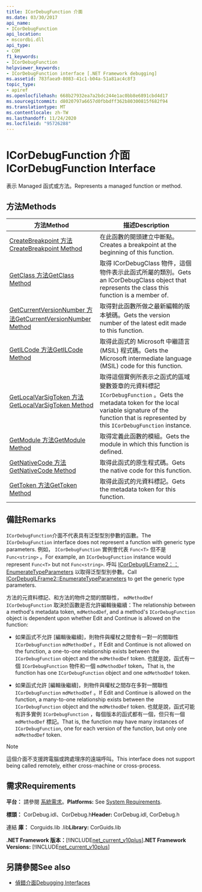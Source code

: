 ```yaml
---
title: ICorDebugFunction 介面
ms.date: 03/30/2017
api_name:
- ICorDebugFunction
api_location:
- mscordbi.dll
api_type:
- COM
f1_keywords:
- ICorDebugFunction
helpviewer_keywords:
- ICorDebugFunction interface [.NET Framework debugging]
ms.assetid: 783faea9-8083-41c1-b04a-51a81ac4c8f3
topic_type:
- apiref
ms.openlocfilehash: 668b27932ea7a2bdc244e1ac0bb8e6891cbd4d17
ms.sourcegitcommit: d8020797a6657d0fbbdff362b80300815f682f94
ms.translationtype: MT
ms.contentlocale: zh-TW
ms.lasthandoff: 11/24/2020
ms.locfileid: "95726288"
---
```

# <a name="icordebugfunction-interface"></a><span data-ttu-id="1a599-102">ICorDebugFunction 介面</span><span class="sxs-lookup"><span data-stu-id="1a599-102">ICorDebugFunction Interface</span></span>

<span data-ttu-id="1a599-103">表示 Managed 函式或方法。</span><span class="sxs-lookup"><span data-stu-id="1a599-103">Represents a managed function or method.</span></span>  
  
## <a name="methods"></a><span data-ttu-id="1a599-104">方法</span><span class="sxs-lookup"><span data-stu-id="1a599-104">Methods</span></span>  
  
|<span data-ttu-id="1a599-105">方法</span><span class="sxs-lookup"><span data-stu-id="1a599-105">Method</span></span>|<span data-ttu-id="1a599-106">描述</span><span class="sxs-lookup"><span data-stu-id="1a599-106">Description</span></span>|  
|------------|-----------------|  
|[<span data-ttu-id="1a599-107">CreateBreakpoint 方法</span><span class="sxs-lookup"><span data-stu-id="1a599-107">CreateBreakpoint Method</span></span>](icordebugfunction-createbreakpoint-method.md)|<span data-ttu-id="1a599-108">在此函數的開頭建立中斷點。</span><span class="sxs-lookup"><span data-stu-id="1a599-108">Creates a breakpoint at the beginning of this function.</span></span>|  
|[<span data-ttu-id="1a599-109">GetClass 方法</span><span class="sxs-lookup"><span data-stu-id="1a599-109">GetClass Method</span></span>](icordebugfunction-getclass-method.md)|<span data-ttu-id="1a599-110">取得 ICorDebugClass 物件，這個物件表示此函式所屬的類別。</span><span class="sxs-lookup"><span data-stu-id="1a599-110">Gets an ICorDebugClass object that represents the class this function is a member of.</span></span>|  
|[<span data-ttu-id="1a599-111">GetCurrentVersionNumber 方法</span><span class="sxs-lookup"><span data-stu-id="1a599-111">GetCurrentVersionNumber Method</span></span>](icordebugfunction-getcurrentversionnumber-method.md)|<span data-ttu-id="1a599-112">取得對此函數所做之最新編輯的版本號碼。</span><span class="sxs-lookup"><span data-stu-id="1a599-112">Gets the version number of the latest edit made to this function.</span></span>|  
|[<span data-ttu-id="1a599-113">GetILCode 方法</span><span class="sxs-lookup"><span data-stu-id="1a599-113">GetILCode Method</span></span>](icordebugfunction-getilcode-method.md)|<span data-ttu-id="1a599-114">取得此函式的 Microsoft 中繼語言 (MSIL) 程式碼。</span><span class="sxs-lookup"><span data-stu-id="1a599-114">Gets the Microsoft intermediate language (MSIL) code for this function.</span></span>|  
|[<span data-ttu-id="1a599-115">GetLocalVarSigToken 方法</span><span class="sxs-lookup"><span data-stu-id="1a599-115">GetLocalVarSigToken Method</span></span>](icordebugfunction-getlocalvarsigtoken-method.md)|<span data-ttu-id="1a599-116">取得這個實例所表示之函式的區域變數簽章的元資料標記 `ICorDebugFunction` 。</span><span class="sxs-lookup"><span data-stu-id="1a599-116">Gets the metadata token for the local variable signature of the function that is represented by this `ICorDebugFunction` instance.</span></span>|  
|[<span data-ttu-id="1a599-117">GetModule 方法</span><span class="sxs-lookup"><span data-stu-id="1a599-117">GetModule Method</span></span>](icordebugfunction-getmodule-method.md)|<span data-ttu-id="1a599-118">取得定義此函數的模組。</span><span class="sxs-lookup"><span data-stu-id="1a599-118">Gets the module in which this function is defined.</span></span>|  
|[<span data-ttu-id="1a599-119">GetNativeCode 方法</span><span class="sxs-lookup"><span data-stu-id="1a599-119">GetNativeCode Method</span></span>](icordebugfunction-getnativecode-method.md)|<span data-ttu-id="1a599-120">取得此函式的原生程式碼。</span><span class="sxs-lookup"><span data-stu-id="1a599-120">Gets the native code for this function.</span></span>|  
|[<span data-ttu-id="1a599-121">GetToken 方法</span><span class="sxs-lookup"><span data-stu-id="1a599-121">GetToken Method</span></span>](icordebugfunction-gettoken-method.md)|<span data-ttu-id="1a599-122">取得此函式的元資料標記。</span><span class="sxs-lookup"><span data-stu-id="1a599-122">Gets the metadata token for this function.</span></span>|  
  
## <a name="remarks"></a><span data-ttu-id="1a599-123">備註</span><span class="sxs-lookup"><span data-stu-id="1a599-123">Remarks</span></span>  

 <span data-ttu-id="1a599-124">`ICorDebugFunction`介面不代表具有泛型型別參數的函數。</span><span class="sxs-lookup"><span data-stu-id="1a599-124">The `ICorDebugFunction` interface does not represent a function with generic type parameters.</span></span> <span data-ttu-id="1a599-125">例如， `ICorDebugFunction` 實例會代表 `Func<T>` 但不是 `Func<string>` 。</span><span class="sxs-lookup"><span data-stu-id="1a599-125">For example, an `ICorDebugFunction` instance would represent `Func<T>` but not `Func<string>`.</span></span> <span data-ttu-id="1a599-126">呼叫 [ICorDebugILFrame2：： EnumerateTypeParameters](icordebugilframe2-enumeratetypeparameters-method.md) 以取得泛型型別參數。</span><span class="sxs-lookup"><span data-stu-id="1a599-126">Call [ICorDebugILFrame2::EnumerateTypeParameters](icordebugilframe2-enumeratetypeparameters-method.md) to get the generic type parameters.</span></span>  
  
 <span data-ttu-id="1a599-127">方法的元資料標記、和方法的物件之間的關聯性， `mdMethodDef` `ICorDebugFunction` 取決於函數是否允許編輯後繼續：</span><span class="sxs-lookup"><span data-stu-id="1a599-127">The relationship between a method's metadata token, `mdMethodDef`, and a method's `ICorDebugFunction` object is dependent upon whether Edit and Continue is allowed on the function:</span></span>  
  
- <span data-ttu-id="1a599-128">如果函式不允許 [編輯後繼續]，則物件與權杖之間會有一對一的關聯性 `ICorDebugFunction` `mdMethodDef` 。</span><span class="sxs-lookup"><span data-stu-id="1a599-128">If Edit and Continue is not allowed on the function, a one-to-one relationship exists between the `ICorDebugFunction` object and the `mdMethodDef` token.</span></span> <span data-ttu-id="1a599-129">也就是說，函式有一個 `ICorDebugFunction` 物件和一個 `mdMethodDef` token。</span><span class="sxs-lookup"><span data-stu-id="1a599-129">That is, the function has one `ICorDebugFunction` object and one `mdMethodDef` token.</span></span>  
  
- <span data-ttu-id="1a599-130">如果函式允許 [編輯後繼續]，則物件與權杖之間存在多對一關聯性 `ICorDebugFunction` `mdMethodDef` 。</span><span class="sxs-lookup"><span data-stu-id="1a599-130">If Edit and Continue is allowed on the function, a many-to-one relationship exists between the `ICorDebugFunction` object and the `mdMethodDef` token.</span></span> <span data-ttu-id="1a599-131">也就是說，函式可能有許多實例 `ICorDebugFunction` ，每個版本的函式都有一個，但只有一個 `mdMethodDef` 標記。</span><span class="sxs-lookup"><span data-stu-id="1a599-131">That is, the function may have many instances of `ICorDebugFunction`, one for each version of the function, but only one `mdMethodDef` token.</span></span>  
  
> [!NOTE]
> <span data-ttu-id="1a599-132">這個介面不支援跨電腦或跨處理序的遠端呼叫。</span><span class="sxs-lookup"><span data-stu-id="1a599-132">This interface does not support being called remotely, either cross-machine or cross-process.</span></span>  
  
## <a name="requirements"></a><span data-ttu-id="1a599-133">需求</span><span class="sxs-lookup"><span data-stu-id="1a599-133">Requirements</span></span>  

 <span data-ttu-id="1a599-134">**平台：** 請參閱 [系統需求](../../get-started/system-requirements.md)。</span><span class="sxs-lookup"><span data-stu-id="1a599-134">**Platforms:** See [System Requirements](../../get-started/system-requirements.md).</span></span>  
  
 <span data-ttu-id="1a599-135">**標頭：** CorDebug.idl、CorDebug.h</span><span class="sxs-lookup"><span data-stu-id="1a599-135">**Header:** CorDebug.idl, CorDebug.h</span></span>  
  
 <span data-ttu-id="1a599-136">連結 **庫：** Corguids.lib .lib</span><span class="sxs-lookup"><span data-stu-id="1a599-136">**Library:**  CorGuids.lib</span></span>  
  
 <span data-ttu-id="1a599-137">**.NET Framework 版本：**[!INCLUDE[net_current_v10plus](../../../../includes/net-current-v10plus-md.md)]</span><span class="sxs-lookup"><span data-stu-id="1a599-137">**.NET Framework Versions:** [!INCLUDE[net_current_v10plus](../../../../includes/net-current-v10plus-md.md)]</span></span>  
  
## <a name="see-also"></a><span data-ttu-id="1a599-138">另請參閱</span><span class="sxs-lookup"><span data-stu-id="1a599-138">See also</span></span>

- [<span data-ttu-id="1a599-139">偵錯介面</span><span class="sxs-lookup"><span data-stu-id="1a599-139">Debugging Interfaces</span></span>](debugging-interfaces.md)
